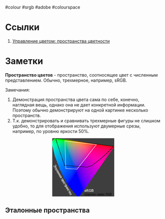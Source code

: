 #colour #srgb #adobe #colourspace

# Ссылки

1. [Управление цветом: пространства цветности](https://www.cambridgeincolour.com/ru/tutorials-ru/color-spaces.htm)

# Заметки

**Пространство цветов** - пространство, соотносящее цвет с численным представлением. Обычно,
трехмерное, например, sRGB.

Замечания:

1. Демонстрация пространства цвета сама по себе, конечно, наглядная вещь, однако она не дает
конкретной информации. Поэтому обычно демонстрируют на одной картинке несколько пространств.
2. Т.к. демонстрировать и сравнивать трехмерные фигуры не слишком удобно, то для отображения
используют двумерные срезы, например, по уровню яркости 50%.

<figure style="text-align: center">
	<img src="img\colour_space_compaison.jpg" alt="colour_space_compaison">
</figure>

## Эталонные пространства


